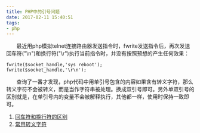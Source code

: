 ```yaml
---
title: PHP中的引号问题
date: 2017-02-11 15:40:51
tags:
- php
---
```

&#160; &#160; &#160; &#160;最近用php模拟telnet连接路由器发送指令时，fwrite发送指令后，再次发送回车符("\n")和换行符("\r")执行当前指令时，并没有按照预想的产生任何效果：

    fwrite($socket_handle,'sys reboot');
    fwrite($socket_handle,'\r\n');
&#160; &#160; &#160; &#160;查询了一番才发现，php代码中用单引号包含的内容如果含有转义字符，那么转义字符不会被转义，而是当作字符串被处理。换成双引号即可。另外单双引号的区别就是，在单引号内的变量不会被解释执行，其他都一样，使用时保持一致即可。

1. [回车符和换行符的区别](http://www.cnblogs.com/yunf/archive/2011/04/20/2021830.html)
2. [常用转义字符](http://baike.baidu.com/link?url=gOWNyWAZ5bkGwrbA1koAZ6Z0cDNjXvn7HyDOykHR8y-QMzS0j3RriKRfvtCTfFTDi4ZJ_z8jVKDcL_5c05Sl_XnHt82LB7Yul4Zz9pLKHr7GUm8xRuTcRvx7Rph3KcGh)